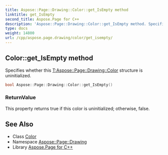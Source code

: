 ```yaml
---
title: Aspose::Page::Drawing::Color::get_IsEmpty method
linktitle: get_IsEmpty
second_title: Aspose.Page for C++
description: 'Aspose::Page::Drawing::Color::get_IsEmpty method. Specifies whether this T:Aspose::Page::Drawing::Color structure is uninitialized in C++.'
type: docs
weight: 14800
url: /cpp/aspose.page.drawing/color/get_isempty/
---
```

## Color::get_IsEmpty method


Specifies whether this [T:Aspose::Page::Drawing::Color](../) structure is uninitialized.

```cpp
bool Aspose::Page::Drawing::Color::get_IsEmpty()
```


### ReturnValue

This property returns true if this color is uninitialized; otherwise, false.

## See Also

* Class [Color](../)
* Namespace [Aspose::Page::Drawing](../../)
* Library [Aspose.Page for C++](../../../)
